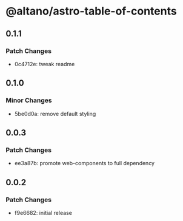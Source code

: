 # @altano/astro-table-of-contents

## 0.1.1

### Patch Changes

- 0c4712e: tweak readme

## 0.1.0

### Minor Changes

- 5be0d0a: remove default styling

## 0.0.3

### Patch Changes

- ee3a87b: promote web-components to full dependency

## 0.0.2

### Patch Changes

- f9e6682: initial release

